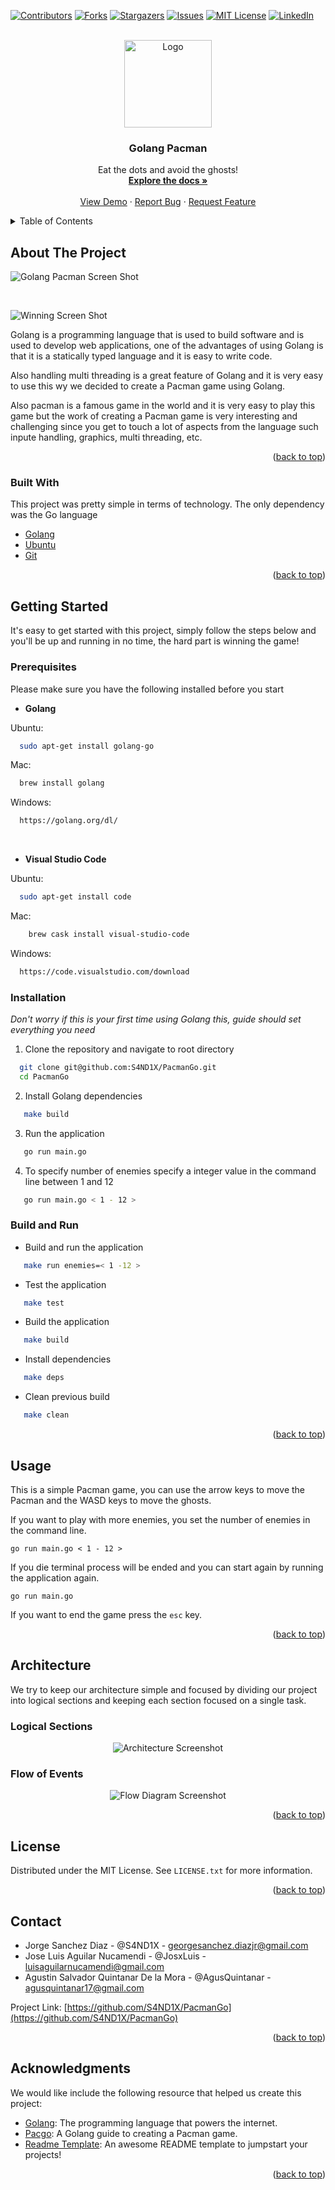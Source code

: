 <div id="top"></div>

[![Contributors][contributors-shield]][contributors-url] [![Forks][forks-shield]][forks-url] [![Stargazers][stars-shield]][stars-url] [![Issues][issues-shield]][issues-url] [![MIT License][license-shield]][license-url] [![LinkedIn][linkedin-shield]][linkedin-url]

<!-- PROJECT LOGO -->
<br />
<div align="center">
  <a href="https://github.com/S4ND1X/PacmanGo">
    <img src="images/logo.png" alt="Logo" width="140" height="140">
  </a>

  <h3 align="center">Golang Pacman</h3>

  <p align="center">
    Eat the dots and avoid the ghosts!
    <br />
    <a href="https://github.com/S4ND1X/PacmanGo"><strong>Explore the docs »</strong></a>
    <br />
    <br />
    <a href="https://github.com/S4ND1X/PacmanGo">View Demo</a>
    ·
    <a href="https://github.com/S4ND1X/PacmanGo/issues">Report Bug</a>
    ·
    <a href="https://github.com/S4ND1X/PacmanGo/issues">Request Feature</a>
  </p>
</div>

<!-- TABLE OF CONTENTS -->
<details>
  <summary>Table of Contents</summary>
  <ol>
    <li>
      <a href="#about-the-project">About The Project</a>
      <ul>
        <li><a href="#built-with">Built With</a></li>
      </ul>
    </li>
    <li>
      <a href="#getting-started">Getting Started</a>
      <ul>
        <li><a href="#prerequisites">Prerequisites</a></li>
        <li><a href="#installation">Installation</a></li>
      </ul>
    </li>
    <li><a href="#usage">Usage</a></li>
    <li><a href="#architecture">Architecture</a></li>
    <li><a href="#license">License</a></li>
    <li><a href="#contact">Contact</a></li>
    <li><a href="#acknowledgments">Acknowledgments</a></li>
  </ol>
</details>

<!-- ABOUT THE PROJECT -->

## About The Project

![Golang Pacman Screen Shot][product-screenshot]

<br/>

![Winning Screen Shot][winning-screenshot]

Golang is a programming language that is used to build software and is used to develop web applications, one of the advantages of using Golang is that it is a statically typed language and it is easy to write code.

Also handling multi threading is a great feature of Golang and it is very easy to use this wy we decided to create a Pacman game using Golang.

Also pacman is a famous game in the world and it is very easy to play this game but the work of creating a Pacman game is very interesting and challenging since you get to touch a lot of aspects from the language such inpute handling, graphics, multi threading, etc.

<p align="right">(<a href="#top">back to top</a>)</p>

### Built With

This project was pretty simple in terms of technology. The only dependency was the Go language

- [Golang](https://golang.org/)
- [Ubuntu](https://www.ubuntu.com/)
- [Git](https://git-scm.com/)

<p align="right">(<a href="#top">back to top</a>)</p>

<!-- GETTING STARTED -->

## Getting Started

It's easy to get started with this project, simply follow the steps below and you'll be up and running in no time, the hard part is winning the game!

### Prerequisites

Please make sure you have the following installed before you start

- **Golang**

Ubuntu:

```sh
  sudo apt-get install golang-go
```

Mac:

```sh
  brew install golang
```

Windows:

```sh
  https://golang.org/dl/
```

<br/>

- **Visual Studio Code**

Ubuntu:

```sh
  sudo apt-get install code
```

Mac:

```sh
    brew cask install visual-studio-code
```

Windows:

```sh
  https://code.visualstudio.com/download
```

### Installation

_Don't worry if this is your first time using Golang this, guide should set everything you need_

1. Clone the repository and navigate to root directory

```sh
  git clone git@github.com:S4ND1X/PacmanGo.git
  cd PacmanGo
```

2. Install Golang dependencies

```sh
   make build
```

3. Run the application

```sh
   go run main.go
```

4. To specify number of enemies specify a integer value in the command line between 1 and 12

```sh
   go run main.go < 1 - 12 >
```

### Build and Run

- Build and run the application

```sh
   make run enemies=< 1 -12 >
```

- Test the application

```sh
   make test
```

- Build the application

```sh
   make build
```

- Install dependencies

```sh
   make deps
```

- Clean previous build

```sh
   make clean
```

<p align="right">(<a href="#top">back to top</a>)</p>

<!-- USAGE EXAMPLES -->

## Usage

This is a simple Pacman game, you can use the arrow keys to move the Pacman and the WASD keys to move the ghosts.

If you want to play with more enemies, you set the number of enemies in the command line.

    go run main.go < 1 - 12 >

If you die terminal process will be ended and you can start again by running the application again.

    go run main.go

If you want to end the game press the `esc` key.

<p align="right">(<a href="#top">back to top</a>)</p>

<!-- Architecture -->

## Architecture

We try to keep our architecture simple and focused by dividing our project into logical sections and keeping each section focused on a single task.

### Logical Sections

<div align="center">

![Architecture Screenshot][architecture-screenshot]

</div>

### Flow of Events

<div align="center">

![Flow Diagram Screenshot][flow_diagram-screenshot]

</div>

<p align="right">(<a href="#top">back to top</a>)</p>

<!-- LICENSE -->

## License

Distributed under the MIT License. See `LICENSE.txt` for more information.

<p align="right">(<a href="#top">back to top</a>)</p>

<!-- CONTACT -->

## Contact

- Jorge Sanchez Diaz - @S4ND1X - georgesanchez.diazjr@gmail.com
- Jose Luis Aguilar Nucamendi - @JosxLuis - luisaguilarnucamendi@gmail.com
- Agustin Salvador Quintanar De la Mora - @AgusQuintanar - agusquintanar17@gmail.com

Project Link: [https://github.com/S4ND1X/PacmanGo](https://github.com/S4ND1X/PacmanGo)

<p align="right">(<a href="#top">back to top</a>)</p>

<!-- ACKNOWLEDGMENTS -->

## Acknowledgments

We would like include the following resource that helped us create this project:

- [Golang](https://golang.org/): The programming language that powers the internet.
- [Pacgo](https://github.com/danicat/pacgo): A Golang guide to creating a Pacman game.
- [Readme Template](https://github.com/othneildrew/Best-README-Template): An awesome README template to jumpstart your projects!

<p align="right">(<a href="#top">back to top</a>)</p>

<!-- MARKDOWN LINKS & IMAGES -->
<!-- https://www.markdownguide.org/basic-syntax/#reference-style-links -->

[contributors-shield]: https://img.shields.io/github/contributors/S4ND1X/PacmanGo.svg?style=for-the-badge
[contributors-url]: https://github.com/S4ND1X/PacmanGo/graphs/contributors
[forks-shield]: https://img.shields.io/github/forks/S4ND1X/PacmanGo.svg?style=for-the-badge
[forks-url]: https://github.com/S4ND1X/PacmanGo/network/members
[stars-shield]: https://img.shields.io/github/stars/S4ND1X/PacmanGo.svg?style=for-the-badge
[stars-url]: https://github.com/S4ND1X/PacmanGo/stargazers
[issues-shield]: https://img.shields.io/github/issues/S4ND1X/PacmanGo.svg?style=for-the-badge
[issues-url]: https://github.com/S4ND1X/PacmanGo/issues
[license-shield]: https://img.shields.io/github/license/S4ND1X/PacmanGo.svg?style=for-the-badge
[license-url]: https://github.com/S4ND1X/PacmanGo/blob/master/LICENSE.txt
[linkedin-shield]: https://img.shields.io/badge/-LinkedIn-black.svg?style=for-the-badge&logo=linkedin&colorB=555
[linkedin-url]: https://www.linkedin.com/in/jorgesanchezdiaz/
[product-screenshot]: images/screenshot.jpeg
[architecture-screenshot]: images/architecture.png
[flow_diagram-screenshot]: images/flow_diagram.png
[winning-screenshot]: images/winning.jpeg
